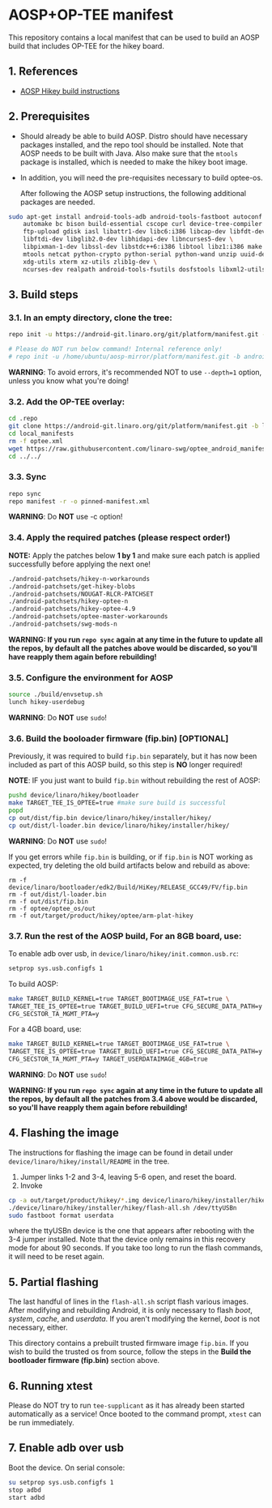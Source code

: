 # AOSP+OP-TEE manifest

This repository contains a local manifest that can be used to build an
AOSP build that includes OP-TEE for the hikey board.

## 1. References

* [AOSP Hikey build instructions][1]

## 2. Prerequisites

* Should already be able to build AOSP.  Distro should have necessary
  packages installed, and the repo tool should be installed.  Note
  that AOSP needs to be built with Java.  Also make sure that
  the `mtools` package is installed, which is needed to make the hikey
  boot image.

* In addition, you will need the pre-requisites necessary to build
  optee-os.

  After following the AOSP setup instructions, the following
  additional packages are needed.

```bash
sudo apt-get install android-tools-adb android-tools-fastboot autoconf \
	automake bc bison build-essential cscope curl device-tree-compiler flex \
	ftp-upload gdisk iasl libattr1-dev libc6:i386 libcap-dev libfdt-dev \
	libftdi-dev libglib2.0-dev libhidapi-dev libncurses5-dev \
	libpixman-1-dev libssl-dev libstdc++6:i386 libtool libz1:i386 make \
	mtools netcat python-crypto python-serial python-wand unzip uuid-dev \
	xdg-utils xterm xz-utils zlib1g-dev \
	ncurses-dev realpath android-tools-fsutils dosfstools libxml2-utils
```

## 3. Build steps

### 3.1. In an empty directory, clone the tree:

```bash
repo init -u https://android-git.linaro.org/git/platform/manifest.git -b android-7.1.2_r33 -g "default,-non-default,-device,hikey,fugu"

# Please do NOT run below command! Internal reference only!
# repo init -u /home/ubuntu/aosp-mirror/platform/manifest.git -b android-7.1.2_r33 -g "default,-non-default,-device,hikey,fugu" -p linux --depth=1
```

**WARNING**: To avoid errors, it's recommended NOT to use `--depth=1` option,
unless you know what you're doing!

### 3.2. Add the OP-TEE overlay:

```bash
cd .repo
git clone https://android-git.linaro.org/git/platform/manifest.git -b linaro-nougat-tv local_manifests
cd local_manifests
rm -f optee.xml
wget https://raw.githubusercontent.com/linaro-swg/optee_android_manifest/hikey-n-4.9-master/optee.xml
cd ../../
```

### 3.3. Sync

```bash
repo sync
repo manifest -r -o pinned-manifest.xml
```

**WARNING**: Do **NOT** use -c option!

### 3.4. Apply the required patches (**please respect order!**)

**NOTE:** Apply the patches below **1 by 1** and make sure each patch is
applied successfully before applying the next one!

``` bash
./android-patchsets/hikey-n-workarounds
./android-patchsets/get-hikey-blobs
./android-patchsets/NOUGAT-RLCR-PATCHSET
./android-patchsets/hikey-optee-n
./android-patchsets/hikey-optee-4.9
./android-patchsets/optee-master-workarounds
./android-patchsets/swg-mods-n
```

**WARNING: If you run `repo sync` again at any time in the future to update
all the repos, by default all the patches above would be discarded, so you'll
have reapply them again before rebuilding!**

### 3.5. Configure the environment for AOSP

```bash
source ./build/envsetup.sh
lunch hikey-userdebug
```
**WARNING**: Do **NOT** use `sudo`!

### 3.6. Build the booloader firmware (fip.bin) [OPTIONAL]

Previously, it was required to build `fip.bin` separately, but
it has now been included as part of this AOSP build, so this
step is **NO** longer required!

**NOTE**: IF you just want to build `fip.bin` without rebuilding
the rest of AOSP:
```bash
pushd device/linaro/hikey/bootloader
make TARGET_TEE_IS_OPTEE=true #make sure build is successful
popd
cp out/dist/fip.bin device/linaro/hikey/installer/hikey/
cp out/dist/l-loader.bin device/linaro/hikey/installer/hikey/
```

**WARNING**: Do **NOT** use `sudo`!

If you get errors while `fip.bin` is building, or
if `fip.bin` is NOT working as expected,
try deleting the old build artifacts below and rebuild as above:
```
rm -f device/linaro/bootloader/edk2/Build/HiKey/RELEASE_GCC49/FV/fip.bin
rm -f out/dist/l-loader.bin
rm -f out/dist/fip.bin
rm -f optee/optee_os/out
rm -f out/target/product/hikey/optee/arm-plat-hikey
```

### 3.7. Run the rest of the AOSP build, For an 8GB board, use:

To enable adb over usb, in `device/linaro/hikey/init.common.usb.rc`:
```bash
setprop sys.usb.configfs 1
```

To build AOSP:
```bash
make TARGET_BUILD_KERNEL=true TARGET_BOOTIMAGE_USE_FAT=true \
TARGET_TEE_IS_OPTEE=true TARGET_BUILD_UEFI=true CFG_SECURE_DATA_PATH=y \
CFG_SECSTOR_TA_MGMT_PTA=y
```

For a 4GB board, use:
```bash
make TARGET_BUILD_KERNEL=true TARGET_BOOTIMAGE_USE_FAT=true \
TARGET_TEE_IS_OPTEE=true TARGET_BUILD_UEFI=true CFG_SECURE_DATA_PATH=y \
CFG_SECSTOR_TA_MGMT_PTA=y TARGET_USERDATAIMAGE_4GB=true
```

**WARNING**: Do **NOT** use `sudo`!

**WARNING: If you run `repo sync` again at any time in the future to update
all the repos, by default all the patches from 3.4 above would be discarded,
so you'll have reapply them again before rebuilding!**

## 4. Flashing the image

The instructions for flashing the image can be found in detail under
`device/linaro/hikey/install/README` in the tree.
1. Jumper links 1-2 and 3-4, leaving 5-6 open, and reset the board.
2. Invoke

```bash
cp -a out/target/product/hikey/*.img device/linaro/hikey/installer/hikey/
./device/linaro/hikey/installer/hikey/flash-all.sh /dev/ttyUSBn
sudo fastboot format userdata
```

where the ttyUSBn device is the one that appears after rebooting with
the 3-4 jumper installed.  Note that the device only remains in this
recovery mode for about 90 seconds.  If you take too long to run the
flash commands, it will need to be reset again.

## 5. Partial flashing

The last handful of lines in the `flash-all.sh` script flash various
images.  After modifying and rebuilding Android, it is only necessary
to flash *boot*, *system*, *cache*, and *userdata*.  If you aren't
modifying the kernel, *boot* is not necessary, either.

This directory contains a prebuilt trusted firmware image `fip.bin`.
If you wish to build the trusted os from source, follow the steps in the
**Build the bootloader firmware (fip.bin)** section above.

## 6. Running xtest

Please do NOT try to run `tee-supplicant` as it has already been started
automatically as a service! Once booted to the command prompt, `xtest`
can be run immediately.

## 7. Enable adb over usb

Boot the device. On serial console:

```bash
su setprop sys.usb.configfs 1
stop adbd
start adbd
```

[1]: https://source.android.com/source/devices.html
